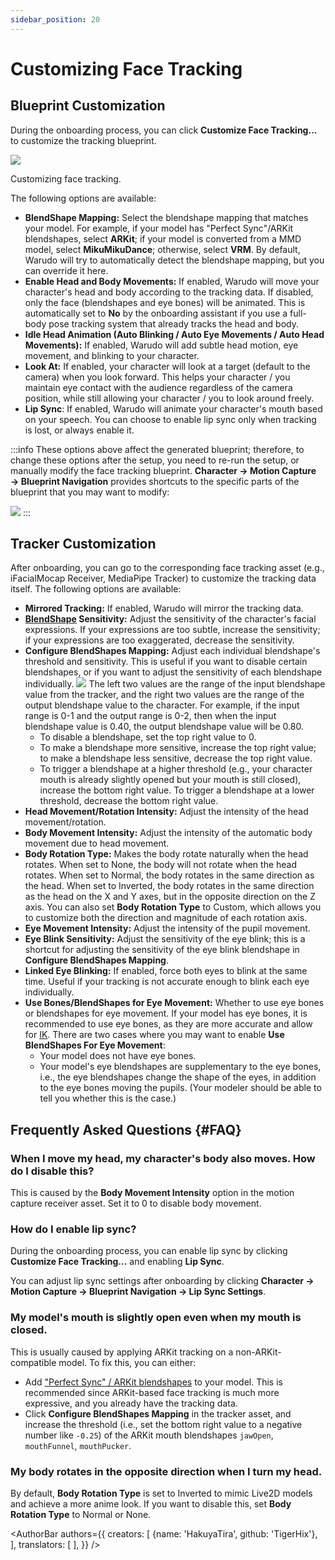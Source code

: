 ```yaml
---
sidebar_position: 20
---
```


# Customizing Face Tracking

## Blueprint Customization

During the onboarding process, you can click **Customize Face Tracking...** to customize the tracking blueprint.

![](/doc-img/en-mocap-3.png)
<p class="img-desc">Customizing face tracking.</p>

The following options are available:

* **BlendShape Mapping:** Select the blendshape mapping that matches your model. For example, if your model has "Perfect Sync"/ARKit blendshapes, select **ARKit**; if your model is converted from a MMD model, select **MikuMikuDance**; otherwise, select **VRM**. By default, Warudo will try to automatically detect the blendshape mapping, but you can override it here.
* **Enable Head and Body Movements:** If enabled, Warudo will move your character's head and body according to the tracking data. If disabled, only the face (blendshapes and eye bones) will be animated. This is automatically set to **No** by the onboarding assistant if you use a full-body pose tracking system that already tracks the head and body.
* **Idle Head Animation (Auto Blinking / Auto Eye Movements / Auto Head Movements):** If enabled, Warudo will add subtle head motion, eye movement, and blinking to your character.
* **Look At:** If enabled, your character will look at a target (default to the camera) when you look forward. This helps your character / you maintain eye contact with the audience regardless of the camera position, while still allowing your character / you to look around freely.
* **Lip Sync**: If enabled, Warudo will animate your character's mouth based on your speech. You can choose to enable lip sync only when tracking is lost, or always enable it.

:::info
These options above affect the generated blueprint; therefore, to change these options after the setup, you need to re-run the setup, or manually modify the face tracking blueprint. **Character → Motion Capture → Blueprint Navigation** provides shortcuts to the specific parts of the blueprint that you may want to modify:

![](/doc-img/en-mocap-6.png)
:::

## Tracker Customization

After onboarding, you can go to the corresponding face tracking asset (e.g., iFacialMocap Receiver, MediaPipe Tracker) to customize the tracking data itself. The following options are available:

* **Mirrored Tracking:** If enabled, Warudo will mirror the tracking data.
* **[BlendShape](../tutorials/3d-primer#blendshape) Sensitivity:** Adjust the sensitivity of the character's facial expressions. If your expressions are too subtle, increase the sensitivity; if your expressions are too exaggerated, decrease the sensitivity.
* **Configure BlendShapes Mapping:** Adjust each individual blendshape's threshold and sensitivity. This is useful if you want to disable certain blendshapes, or if you want to adjust the sensitivity of each blendshape individually.
  ![](/doc-img/en-mocap-5.png)
  The left two values are the range of the input blendshape value from the tracker, and the right two values are the range of the output blendshape value to the character. For example, if the input range is 0-1 and the output range is 0-2, then when the input blendshape value is 0.40, the output blendshape value will be 0.80.
    - To disable a blendshape, set the top right value to 0.
    - To make a blendshape more sensitive, increase the top right value; to make a blendshape less sensitive, decrease the top right value.
    - To trigger a blendshape at a higher threshold (e.g., your character mouth is already slightly opened but your mouth is still closed), increase the bottom right value. To trigger a blendshape at a lower threshold, decrease the bottom right value.
* **Head Movement/Rotation Intensity:** Adjust the intensity of the head movement/rotation.
* **Body Movement Intensity:** Adjust the intensity of the automatic body movement due to head movement.
* **Body Rotation Type:** Makes the body rotate naturally when the head rotates.
  When set to None, the body will not rotate when the head rotates.
  When set to Normal, the body rotates in the same direction as the head.
  When set to Inverted, the body rotates in the same direction as the head on the X and Y axes, but in the opposite direction on the Z axis.
  You can also set **Body Rotation Type** to Custom, which allows you to customize both the direction and magnitude of each rotation axis.
* **Eye Movement Intensity:** Adjust the intensity of the pupil movement.
* **Eye Blink Sensitivity:** Adjust the sensitivity of the eye blink; this is a shortcut for adjusting the sensitivity of the eye blink blendshape in **Configure BlendShapes Mapping**.
* **Linked Eye Blinking:** If enabled, force both eyes to blink at the same time. Useful if your tracking is not accurate enough to blink each eye individually.
* **Use Bones/BlendShapes for Eye Movement:** Whether to use eye bones or blendshapes for eye movement. If your model has eye bones, it is recommended to use eye bones, as they are more accurate and allow for [IK](../tutorials/3d-primer#IK). There are two cases where you may want to enable **Use BlendShapes For Eye Movement**:
    - Your model does not have eye bones.
    - Your model's eye blendshapes are supplementary to the eye bones, i.e., the eye blendshapes change the shape of the eyes, in addition to the eye bones moving the pupils. (Your modeler should be able to tell you whether this is the case.)

## Frequently Asked Questions {#FAQ}

### When I move my head, my character's body also moves. How do I disable this?

This is caused by the **Body Movement Intensity** option in the motion capture receiver asset. Set it to 0 to disable body movement.

### How do I enable lip sync?

During the onboarding process, you can enable lip sync by clicking **Customize Face Tracking...** and enabling **Lip Sync**.

You can adjust lip sync settings after onboarding by clicking **Character → Motion Capture → Blueprint Navigation → Lip Sync Settings**.

### My model's mouth is slightly open even when my mouth is closed.

This is usually caused by applying ARKit tracking on a non-ARKit-compatible model. To fix this, you can either:

* Add ["Perfect Sync" / ARKit blendshapes](../tutorials/3d-primer#arkit) to your model. This is recommended since ARKit-based face tracking is much more expressive, and you already have the tracking data.
* Click **Configure BlendShapes Mapping** in the tracker asset, and increase the threshold (i.e., set the bottom right value to a negative number like `-0.25`) of the ARKit mouth blendshapes `jawOpen`, `mouthFunnel`, `mouthPucker`.

### My body rotates in the opposite direction when I turn my head.

By default, **Body Rotation Type** is set to Inverted to mimic Live2D models and achieve a more anime look. If you want to disable this, set **Body Rotation Type** to Normal or None.

<AuthorBar authors={{
  creators: [
    {name: 'HakuyaTira', github: 'TigerHix'},
  ],
  translators: [
  ],
}} />